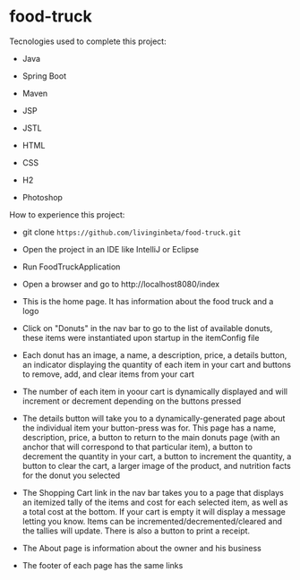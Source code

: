# food-truck
Tecnologies used to complete this project:

* Java

* Spring Boot

* Maven

* JSP

* JSTL

* HTML

* CSS

* H2

* Photoshop


How to experience this project:

 * git clone `https://github.com/livinginbeta/food-truck.git`

 * Open the project in an IDE like IntelliJ or Eclipse

 * Run FoodTruckApplication

 * Open a browser and go to http://localhost8080/index

 * This is the home page. It has information about the food truck and a logo

 * Click on "Donuts" in the nav bar to go to the list of available donuts, these items were instantiated upon startup in the itemConfig file

 * Each donut has an image, a name, a description, price, a details button, an indicator displaying the quantity of each item in your cart and buttons to remove, add, and clear items from your cart

 * The number of each item in yoour cart is dynamically displayed and will increment or decrement depending on the buttons pressed

 * The details button will take you to a dynamically-generated page about the individual item your button-press was for. This page has a name, description, price, a button to return to the main donuts page (with an anchor that will correspond to that particular item), a button to decrement the quantity in your cart, a button to increment the quantity, a button to clear the cart, a larger image of the product, and nutrition facts for the donut you selected

 * The Shopping Cart link in the nav bar takes you to a page that displays an itemized tally of the items and cost for each selected item, as well as a total cost at the bottom. If your cart is empty it will display a message letting you know. Items can be incremented/decremented/cleared and the tallies will update. There is also a button to print a receipt.

 * The About page is information about the owner and his business

 * The footer of each page has the same links
